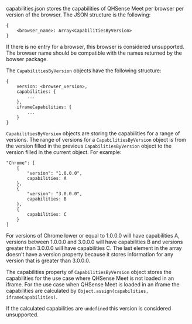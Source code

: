 capabilities.json stores the capabilities of QHSense Meet per browser per version of the browser. The JSON structure is the following:
```
{
    <browser_name>: Array<CapabilitiesByVersion>
}
```

If there is no entry for a browser, this browser is considered unsupported. The browser name should be compatible with the names returned by the bowser package.

The `CapabilitiesByVersion` objects have the following structure:
```
{
    version: <browser_version>,
    capabilities: {
        ...
    },
    iframeCapabilities: {
        ...
    }
}
```
`CapabilitiesByVersion` objects are storing the capabilities for a range of versions. The range of versions for a `CapabilitiesByVersion` object is from the version filled in the previous `CapabilitiesByVersion` object to the version filled in the current object.  For example:
```
"Chrome": [
    {
        "version": "1.0.0.0",
        capabilities: A
    },
    {
        "version": "3.0.0.0",
        capabilities: B
    },
    {
        capabilities: C
    }
]
```

For versions of Chrome lower or equal to 1.0.0.0 will have capabilities A, versions between 1.0.0.0 and 3.0.0.0 will have capabilities B and versions greater than 3.0.0.0 will have capabilities C. The last element in the array doesn't have a version property because it stores information for any version that is greater than 3.0.0.0.

The capabilities property of `CapabilitiesByVersion` object stores the capabilities for the use case where QHSense Meet is not loaded in an iframe. For the use case when QHSense Meet is loaded in an iframe the capabilities are calculated by `Object.assign(capabilities, iframeCapabilities)`.


If the calculated capabilities are `undefined` this version is considered  unsupported.
